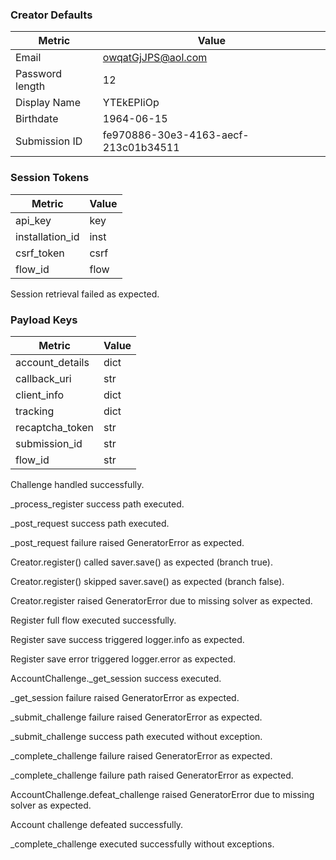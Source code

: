 ### Creator Defaults

| Metric | Value |
|--------|-------|
| Email | owqatGjJPS@aol.com |
| Password length | 12 |
| Display Name | YTEkEPIiOp |
| Birthdate | 1964-06-15 |
| Submission ID | fe970886-30e3-4163-aecf-213c01b34511 |

### Session Tokens

| Metric | Value |
|--------|-------|
| api_key | key |
| installation_id | inst |
| csrf_token | csrf |
| flow_id | flow |

Session retrieval failed as expected.

### Payload Keys

| Metric | Value |
|--------|-------|
| account_details | dict |
| callback_uri | str |
| client_info | dict |
| tracking | dict |
| recaptcha_token | str |
| submission_id | str |
| flow_id | str |

Challenge handled successfully.

_process_register success path executed.

_post_request success path executed.

_post_request failure raised GeneratorError as expected.

Creator.register() called saver.save() as expected (branch true).

Creator.register() skipped saver.save() as expected (branch false).

Creator.register raised GeneratorError due to missing solver as expected.

Register full flow executed successfully.

Register save success triggered logger.info as expected.

Register save error triggered logger.error as expected.

AccountChallenge._get_session success executed.

_get_session failure raised GeneratorError as expected.

_submit_challenge failure raised GeneratorError as expected.

_submit_challenge success path executed without exception.

_complete_challenge failure raised GeneratorError as expected.

_complete_challenge failure path raised GeneratorError as expected.

AccountChallenge.defeat_challenge raised GeneratorError due to missing solver as expected.

Account challenge defeated successfully.

_complete_challenge executed successfully without exceptions.

